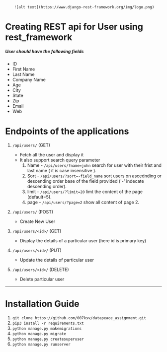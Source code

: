         ![alt text](https://www.django-rest-framework.org/img/logo.png)
# Creating REST api for User using rest_framework
##### User should have the following fields
- ID
- First Name
- Last Name
- Company Name
- Age
- City
- State
- Zip
- Email
- Web

# Endpoints of the applications
1. `/api/users/` (GET)
    - Fetch all the user and display it
    - It also support search query parameter
    	1. Name - `/api/users/?name=john` search for user with their frist and last name ( it is case insensitive ).
    	2. Sort - `/api/users/?sort=-field_name` sort users on ascednding or descending order base of the field provided ('-' indecate descending order).
    	3.	limit - `/api/users/?limit=20` limt the content of the page (default=5).
    	4. page - `/api/users/?page=2` show all content of page 2.

2. `/api/users/` (POST)
    -	Create New User

3. `/api/users/<id>/` (GET)
    -	Display the details of a particular user (here id is primary key)

4. `/api/users/<id>/` (PUT)
    - Update the details of particular user

5. `/api/users/<id>/` (DELETE)
    - Delete particular user

---

# Installation Guide
1. `git clone https://github.com/007ksv/datapeace_assignment.git`
2. `pip3 install -r requirements.txt`
3. `python manage.py makemigrations`
4. `python manage.py migrate`
5. `python manage.py createsuperuser`
6. `python manage.py runserver`
